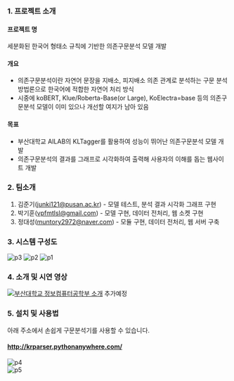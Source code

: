 ### 1. 프로젝트 소개  

#### 프로젝트 명  
세분화된 한국어 형태소 규칙에 기반한 의존구문분석 모델 개발  

#### 개요  
- 의존구문분석이란 자연어 문장을 지배소, 피지배소 의존 관계로 분석하는 구문 분석 방법론으로 한국어에 적합한 자연어 처리 방식
- 시중에 koBERT, Klue/Roberta-Base(or Large), KoElectra=base 등의 의존구문분석 모델이 이미 있으나 개선할 여지가 남아 있음  

#### 목표  
- 부산대학교 AILAB의 KLTagger를 활용하여 성능이 뛰어난 의존구문분석 모델 개발  
- 의존구문분석의 결과를 그래프로 시각화하여 출력해 사용자의 이해를 돕는 웹사이트 개발  

  
### 2. 팀소개

1.  김준기(junki121@pusan.ac.kr) - 모델 테스트, 분석 결과 시각화 그래프 구현
2.  박기훈(vpfmtlsl@gmail.com) - 모델 구현, 데이터 전처리, 웹 소켓 구현
3.  정대성(muntory2972@naver.com) - 모듈 구현, 데이터 전처리, 웹 서버 구축

### 3. 시스템 구성도

![p3](https://user-images.githubusercontent.com/37135296/195856424-e27f6345-7ba9-4cee-bc68-b62274cf9c3c.png)
![p2](https://user-images.githubusercontent.com/37135296/195856431-b77e7c0c-4f49-4da0-bf8f-c8674ff58891.png)
![p1](https://user-images.githubusercontent.com/37135296/195856436-65e7b56e-66a3-426c-92ac-474f51f044b5.png)

### 4. 소개 및 시연 영상

[![부산대학교 정보컴퓨터공학부 소개](http://img.youtube.com/vi/zh_gQ_lmLqE/0.jpg)](https://youtu.be/zh_gQ_lmLqE)
추가예정
### 5. 설치 및 사용법  

아래 주소에서 손쉽게 구문분석기를 사용할 수 있습니다.  
#### http://krparser.pythonanywhere.com/  

![p4](https://user-images.githubusercontent.com/37135296/195858085-cc078cd4-536a-49c3-9e99-373b46eaa983.png)  
![p5](https://user-images.githubusercontent.com/37135296/195858090-5b15e7bf-4c9a-4f12-9cd8-eddee58458b0.png)  
